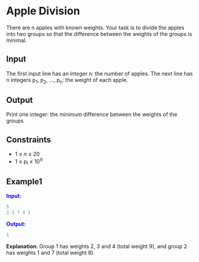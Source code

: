 # Apple Division 

There are n apples with known weights. Your task is to divide the apples into two groups so that the difference between the weights of the groups is minimal.

## Input
The first input line has an integer n: the number of apples.
The next line has n integers p<sub>1</sub>, p<sub>2</sub>, &hellip;, p<sub>n</sub>: the weight of each apple.

## Output
Print one integer: the minimum difference between the weights of the groups 

## Constraints

- 1 &le; n &le; 20 
- 1 &le; p<sub>i</sub> &le; 10<sup>9</sup>  

## Example1
<font color="blue">**Input:**</font> 
```c++
5
3 2 7 4 1
```
<font color="blue">**Output:**</font>
```c++
1
```  

**Explanation**: Group 1 has weights 2, 3 and 4 (total weight 9), and group 2 has weights 1 and 7 (total weight 8).

